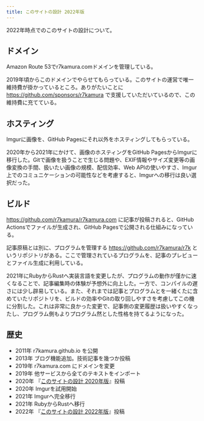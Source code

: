 ```yaml
---
title: このサイトの設計 2022年版
---
```


2022年時点でのこのサイトの設計について。

## ドメイン

Amazon Route 53でr7kamura.comドメインを管理している。

2019年頃からこのドメインでやらせてもらっている。このサイトの運営で唯一維持費が掛かっているところ。ありがたいことに <https://github.com/sponsors/r7kamura> で支援していただいているので、この維持費に充てている。

## ホスティング

Imgurに画像を、GitHub Pagesにそれ以外をホスティングしてもらっている。

2020年から2021年にかけて、画像のホスティングをGitHub PagesからImgurに移行した。Gitで画像を扱うことで生じる問題や、EXIF情報やサイズ変更等の画像変換の手間、扱いたい画像の規模、配信効率、Web APIの使いやすさ、Imgur上でのコミュニケーションの可能性などを考慮すると、Imgurへの移行は良い選択だった。

## ビルド

<https://github.com/r7kamura/r7kamura.com> に記事が投稿されると、GitHub Actionsでファイルが生成され、GitHub Pagesで公開される仕組みになっている。

記事原稿とは別に、プログラムを管理する <https://github.com/r7kamura/r7k> というリポジトリがある。ここで管理されているプログラムを、記事のプレビューとファイル生成に利用している。

2021年にRubyからRustへ実装言語を変更したが、プログラムの動作が僅かに速くなることで、記事編集時の体験が予想外に向上した。一方で、コンパイルの遅さには少し辟易している。また、それまでは記事とプログラムとを一緒くたに含めていたリポジトリを、ビルドの効率やGitの取り回しやすさを考慮してこの機に分割した。これは非常に良かった変更で、記事側の変更履歴は扱いやすくなったし、プログラム側もよりプログラム然とした性格を持てるようになった。

## 歴史

- 2011年 r7kamura.github.io を公開
- 2013年 ブログ機能追加。技術記事を幾つか投稿
- 2019年 r7kamura.com にドメインを変更
- 2019年 他サービスから全てのテキストをインポート
- 2020年 『[このサイトの設計 2020年版](/articles/2020-09-23-this-site-setup-2020)』投稿
- 2020年 Imgurを試用開始
- 2021年 Imgurへ完全移行
- 2021年 RubyからRustへ移行
- 2022年 『[このサイトの設計 2022年版](/articles/2022-01-05-this-site-setup-2022)』投稿
